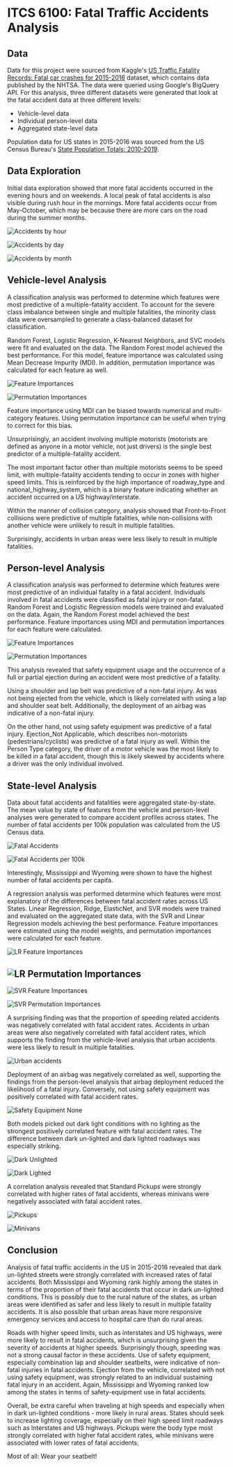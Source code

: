 # ITCS 6100: Fatal Traffic Accidents Analysis

## Data
Data for this project were sourced from Kaggle's [US Traffic Fatality Records:
Fatal car crashes for 2015-2016](https://www.kaggle.com/usdot/nhtsa-traffic-fatalities) dataset, which contains data published by the NHTSA.
The data were queried using Google's BigQuery API. For this analysis, three different datasets were generated that look at the fatal accident data at three different levels:
- Vehicle-level data
- Individual person-level data
- Aggregated state-level data

Population data for US states in 2015-2016 was sourced from the US Census Bureau's [State Population Totals: 2010-2019](https://www.census.gov/data/datasets/time-series/demo/popest/2010s-state-total.html).

## Data Exploration

Initial data exploration showed that more fatal accidents occurred in the evening hours and on weekends.
A local peak of fatal accidents is also visible during rush hour in the mornings.
More fatal accidents occur from May-October, which may be because there are more cars on the road during the summer months.

![Accidents by hour](accidents/visualizations/accidents_by_hour.png)

![Accidents by day](accidents/visualizations/accidents_by_day.png)

![Accidents by month](accidents/visualizations/accidents_by_month.png)

## Vehicle-level Analysis
A classification analysis was performed to determine which features were most predictive of a multiple-fatality accident.
To account for the severe class imbalance between single and multiple fatalities, the minority class data were oversampled to generate a class-balanced dataset for classification.

Random Forest, Logistic Regression, K-Nearest Neighbors, and SVC models were fit and evaluated on the data.
The Random Forest model achieved the best performance. For this model, feature importance was calculated using Mean Decrease Impurity (MDI).
In addition, permutation importance was calculated for each feature as well.

![Feature Importances](accidents/visualizations/feature_importances_rf.png)

![Permutation Importances](accidents/visualizations/permutation_importances_rf_test.png)

Feature importance using MDI can be biased towards numerical and multi-category features.
Using permutation importance can be useful when trying to correct for this bias.

Unsurprisingly, an accident involving multiple motorists (motorists are defined as anyone in a motor vehicle, not just drivers)
is the single best predictor of a multiple-fatality accident.

The most important factor other than multiple motorists seems to be speed limit, with multiple-fatality accidents tending to occur in zones with higher speed limits.
This is reinforced by the high importance of roadway_type and national_highway_system, which is a binary feature indicating whether an accident occurred on a US highway/interstate.

Within the manner of collision category, analysis showed that Front-to-Front collisions were predictive of multiple fatalities, while
non-collisions with another vehicle were unlikely to result in multiple fatalities.

Surprisingly, accidents in urban areas were less likely to result in multiple fatalities.

## Person-level Analysis
A classification analysis was performed to determine which features were most predictive of an individual fatality in a fatal accident.
Individuals involved in fatal accidents were classified as fatal injury or non-fatal.
Random Forest and Logistic Regression models were trained and evaluated on the data. Again, the Random Forest model achieved the best performance.
Feature importances using MDI and permutation importances for each feature were calculated.

![Feature Importances](persons/visualizations/feature_importances_rf.png)

![Permutation Importances](persons/visualizations/permutation_importances_rf_test.png)

This analysis revealed that safety equipment usage and the occurrence of a full or partial ejection during an accident were most predictive of a fatality.

Using a shoulder and lap belt was predictive of a non-fatal injury. As was not being ejected from the vehicle, which is likely correlated with using a lap and shoulder seat belt.
Additionally, the deployment of an airbag was indicative of a non-fatal injury.

On the other hand, not using safety equipment was predictive of a fatal injury. Ejection_Not Applicable, which describes non-motorists (pedestrians/cyclists) was predictve of a fatal injury as well.
Within the Person Type category, the driver of a motor vehicle was the most likely to be killed in a fatal accident, though this is likely skewed by accidents where a driver was the only individual involved.

## State-level Analysis
Data about fatal accidents and fatalities were aggregated state-by-state. The mean value by state of features from the vehicle and person-level analyses were generated to compare accident profiles across states.
The number of fatal accidents per 100k population was calculated from the US Census data.

![Fatal Accidents](states/visualizations/choropleth_fatal_accidents_by_state.png)

![Fatal Accidents per 100k](states/visualizations/choropleth_fatal_accidents_by_state_per_100k.png)

Interestingly, Mississippi and Wyoming were shown to have the highest number of fatal accidents per capita.

A regression analysis was performed determine which features were most explanatory of the differences between fatal accident rates across US States.
Linear Regression, Ridge, ElasticNet, and SVR models were trained and evaluated on the aggregated state data, with the SVR and Linear Regression models achieving the best performance.
Feature importances were estimated using the model weights, and permutation importances were calculated for each feature.

![LR Feature Importances](states/visualizations/feature_importances_linreg.png)

![LR Permutation Importances](states/visualizations/permutation_importances_linreg_test.png)
---
![SVR Feature Importances](states/visualizations/feature_importances_svr.png)

![SVR Permutation Importances](states/visualizations/permutation_importances_svr_test.png)

A surprising finding was that the proportion of speeding related accidents was negatively correlated with fatal accident rates.
Accidents in urban areas were also negatively correlated with fatal accident rates,
which supports the finding from the vehicle-level analysis that urban accidents were less likely to result in multiple fatalities.

![Urban accidents](states/visualizations/accidents_per_100k_vs_land_use_urban.png)

Deployment of an airbag was negatively correlated as well, supporting the findings from the person-level analysis that airbag deployment reduced the likelihood of a fatal injury.
Conversely, not using safety equipment was positively correlated with fatal accident rates.

![Safety Equipment None](states/visualizations/accidents_per_100k_vs_safety_equipment_use_None%20Used.png)

Both models picked out dark light conditions with no lighting as the strongest positively correlated feature with fatal accident rates.
The difference between dark un-lighted and dark lighted roadways was especially striking.

![Dark Unlighted](states/visualizations/accidents_per_100k_vs_light_condition_Dark%20–%20Not%20Lighted.png)

![Dark Lighted](states/visualizations/accidents_per_100k_vs_light_condition_Dark%20–%20Lighted.png)

A correlation analysis revealed that Standard Pickups were strongly correlated with higher rates of fatal accidents, whereas minivans were negatively associated with fatal accident rates.

![Pickups](states/visualizations/accidents_per_100k_vs_body_type_Standard%20Pickup.png)

![Minivans](states/visualizations/accidents_per_100k_vs_body_type_Minivan.png)

## Conclusion

Analysis of fatal traffic accidents in the US in 2015-2016 revealed that dark un-lighted streets were strongly correlated with increased rates of fatal accidents.
Both Mississippi and Wyoming rank highly among the states in terms of the proportion of their fatal accidents that occur in dark un-lighted conditions.
This is possibly due to the rural nature of the states, as urban areas were identified as safer and less likely to result in multiple fatality accidents.
It is also possible that urban areas have more responsive emergency services and access to hospital care than do rural areas.

Roads with higher speed limits, such as interstates and US highways, were more likely to result in fatal accidents, which is unsurprising given the severity of accidents at higher speeds.
Surprisingly though, speeding was not a strong causal factor in these accidents. Use of safety equipment,
especially combination lap and shoulder seatbelts, were indicative of non-fatal injuries in fatal accidents.
Ejection from the vehicle, correlated with not using safety equipment, was strongly related to an individual sustaining fatal injury in an accident.
Again, Mississippi and Wyoming ranked low among the states in terms of safety-equipment use in fatal accidents.

Overall, be extra careful when traveling at high speeds and especially when in dark un-lighted conditions - more likely in rural areas. 
States should seek to increase lighting coverage, especially on their high speed limit roadways such as Interstates and US highways.
Pickups were the body type most strongly correlated with higher fatal accident rates, while minivans were associated with lower rates of fatal accidents.

Most of all: Wear your seatbelt!
